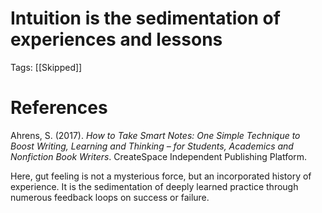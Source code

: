 # Intuition is the sedimentation of experiences and lessons

Tags: [[Skipped]]

# References

Ahrens, S. (2017). *How to Take Smart Notes: One Simple Technique to Boost Writing, Learning and Thinking – for Students, Academics and Nonfiction Book Writers*. CreateSpace Independent Publishing Platform.

   Here, gut feeling is not a mysterious force, but an incorporated history of experience. It is the sedimentation of deeply learned practice through numerous feedback loops on success or failure.

